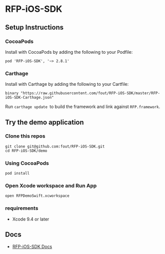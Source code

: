 # RFP-iOS-SDK

## Setup Instructions

### CocoaPods

Install with CocoaPods by adding the following to your Podfile:


```
pod 'RFP-iOS-SDK', '~> 2.8.1'
```

### Carthage

Install with Carthage by adding the following to your Cartfile:


```
binary "https://raw.githubusercontent.com/fout/RFP-iOS-SDK/master/RFP-iOS-SDK-Carthage.json" 
```

Run `carthage update `to build the framework and link against `RFP.framework`.


## Try the demo application

### Clone this repos

```
git clone git@github.com:fout/RFP-iOS-SDK.git
cd RFP-iOS-SDK/demo
```

### Using CocoaPods

```
pod install
```

### Open Xcode workspace and Run App

```
open RFPDemoSwift.xcworkspace
```

### requirements
* Xcode 9.4 or later

## Docs
- [RFP-iOS-SDK Docs](https://fout.github.io/RFP-iOS-SDK/)

